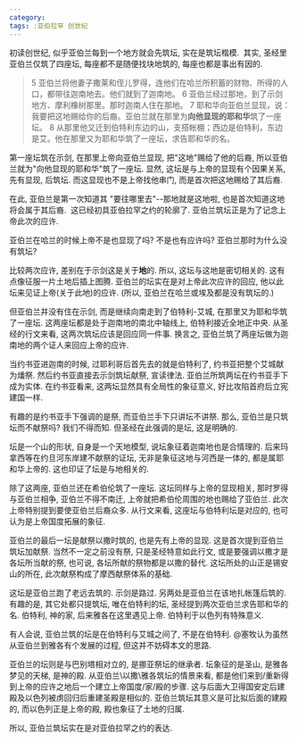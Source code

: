 ```yaml
---
category:
tags: :亚伯拉罕 创世纪
---
```


初读创世纪, 似乎亚伯兰每到一个地方就会先筑坛, 实在是筑坛楷模.  其实, 圣经里亚伯兰仅筑了四座坛, 每座都不是随便找块地筑的, 每座也都是事出有因的.

> 5 亚伯兰将他妻子撒莱和侄儿罗得，连他们在哈兰所积蓄的财物、所得的人口，都带往迦南地去。他们就到了迦南地。 6 亚伯兰经过那地，到了示剑地方、摩利橡树那里。那时迦南人住在那地。 7 耶和华向亚伯兰显现，说：我要把这地赐给你的后裔。亚伯兰就在那里为**向他显现的耶和华**筑了一座坛。 8 从那里他又迁到伯特利东边的山，支搭帐棚；西边是伯特利，东边是艾。他在那里又为耶和华筑了一座坛，求告耶和华的名。

第一座坛筑在示剑, 在那里上帝向亚伯兰显现, 把"这地"赐给了他的后裔, 所以亚伯兰就为"向他显现的耶和华"筑了一座坛. 显然, 这坛是与上帝的显现有个因果关系, 先有显现, 后筑坛. 而这显现也不是上帝找他串门, 而是首次把这地赐给了其后裔.

在此, 亚伯兰是第一次知道其 "要往哪里去"--那地就是这地啦, 也是首次知道这地将会属于其后裔.  这已经初具亚伯拉罕之约的轮廓了. 亚伯兰筑坛正是为了记念上帝此次的应许.

亚伯兰在哈兰的时候上帝不是也显现了吗? 不是也有应许吗? 亚伯兰那时为什么没有筑坛?

比较两次应许, 差别在于示剑这是关于**地**的. 所以, 这坛与这地是密切相关的. 这有点像征服一片土地后插上图腾. 亚伯兰的坛实在是对上帝此次应许的回应, 他以此坛来见证上帝(关于此地)的应许. (所以, 亚伯兰在哈兰或埃及都是没有筑坛的.)

但亚伯兰并没有住在示剑, 而是继续向南走到了伯特利-艾城, 在那里又为耶和华筑了一座坛. 这两座坛都是处于迦南地的南北中轴线上, 伯特利接近全地正中央. 从圣经的行文来看, 这两次筑坛应该是回应同一件事. 换言之, 亚伯兰筑了两座坛做为迦南地的两个证人来回应上帝的应许. 

当约书亚进迦南的时候, 过耶利哥后首先去的就是伯特利了, 约书亚把整个艾城献为燔祭. 然后约书亚直接去示剑筑坛献祭, 宣读律法. 亚伯兰所筑两坛在约书亚手下成为实体. 在约书亚看来, 这两坛显然具有全局性的象征意义, 好比攻陷首府后立宪建国一样.

有趣的是约书亚手下强调的是祭, 而亚伯兰手下只讲坛不讲祭. 那么, 亚伯兰是只筑坛而不献祭吗? 我们不得而知. 但圣经在此强调的是坛, 这是明确的.

坛是一个山的形状, 自身是一个天地模型, 说坛象征着迦南地也是合情理的. 后来玛拿西等在约旦河东岸建不献祭的证坛, 无非是象征这地与河西是一体的, 都是属耶和华上帝的. 这也印证了坛是与地相关的.

除了这两座, 亚伯兰还在希伯伦筑了一座坛. 这坛同样与上帝的显现相关, 那时罗得与亚伯兰相争, 亚伯兰不得不南迁, 上帝就把希伯伦周围的地也赐给了亚伯兰. 此次上帝特别提到要使亚伯兰后裔众多. 从行文来看, 这座坛与伯特利坛是对应的, 也可认为是上帝国度拓展的象征.

亚伯兰的最后一坛是献祭以撒时筑的, 也是先有上帝的显现. 这是首次提到亚伯兰筑坛加献祭. 当然不一定之前没有祭, 只是圣经特意如此行文, 或是要强调以撒才是各坛所当献的祭, 也可说, 各坛所献的祭物都是以撒的替代. 这坛所处的山正是锡安山的所在, 此次献祭构成了摩西献祭体系的基础.

这坛是亚伯兰跑了老远去筑的. 示剑是路过. 另两处是亚伯兰在该地扎帐篷后筑的. 有趣的是, 其它处都只提筑坛, 唯在伯特利的坛, 圣经提到两次亚伯兰求告耶和华的名. 伯特利, 神的家, 后来雅各在这里遇见上帝. 伯特利于以色列有特殊意义.

有人会说, 亚伯兰筑的坛是在伯特利与艾城之间了, 不是在伯特利. @塞牧认为虽然从亚伯兰到雅各有个发展的过程, 但这并不妨碍本文的思路. 

亚伯兰的坛则是与巴别塔相对立的, 是挪亚祭坛的继承者. 坛象征的是圣山, 是雅各梦见的天梯, 是神的殿. 从亚伯兰\\以撒\\雅各筑坛的情景来看, 都是他们来到/重新得到上帝的应许之地后一个建立上帝国度/家/殿的步骤. 这与后面大卫得国安定后建殿及以色列被虏回归后重建圣殿是相似的. 亚伯兰筑坛其意义是可比拟后面的建殿的, 而以色列正是上帝的殿, 殿也象征了土地的归属.

所以, 亚伯兰筑坛实在是对亚伯拉罕之约的表达.
